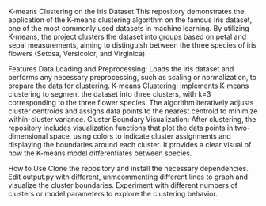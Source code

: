 K-means Clustering on the Iris Dataset
This repository demonstrates the application of the K-means clustering algorithm on the famous Iris dataset, one of the most commonly used datasets in machine learning. By utilizing K-means, the project clusters the dataset into groups based on petal and sepal measurements, aiming to distinguish between the three species of iris flowers (Setosa, Versicolor, and Virginica).

Features
Data Loading and Preprocessing: Loads the Iris dataset and performs any necessary preprocessing, such as scaling or normalization, to prepare the data for clustering.
K-means Clustering: Implements K-means clustering to segment the dataset into three clusters, with k=3 corresponding to the three flower species. The algorithm iteratively adjusts cluster centroids and assigns data points to the nearest centroid to minimize within-cluster variance.
Cluster Boundary Visualization: After clustering, the repository includes visualization functions that plot the data points in two-dimensional space, using colors to indicate cluster assignments and displaying the boundaries around each cluster. It provides a clear visual of how the K-means model differentiates between species.

How to Use
Clone the repository and install the necessary dependencies.
Edit output.py with different, unmcommenting different lines to graph and visualize the cluster boundaries.
Experiment with different numbers of clusters or model parameters to explore the clustering behavior.
